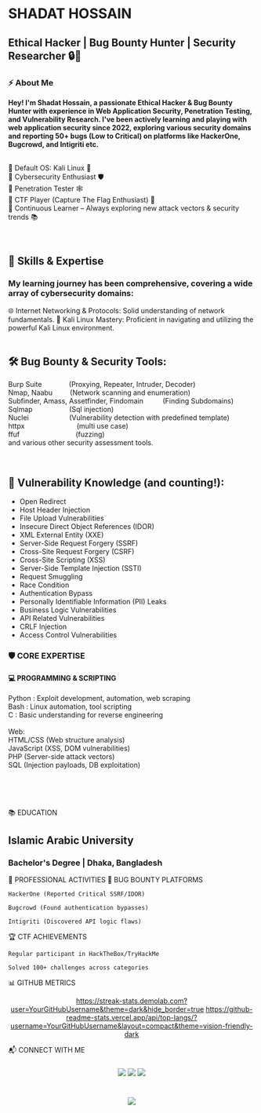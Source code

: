 # SHADAT HOSSAIN
## Ethical Hacker | Bug Bounty Hunter | Security Researcher 🔒🐛


### ⚡ About Me
<b> Hey! I'm Shadat Hossain, a passionate Ethical Hacker & Bug Bounty Hunter with experience in Web Application Security, Penetration Testing, and Vulnerability Research. I've been actively learning and playing with web application security since 2022, exploring various security domains and reporting 50+ bugs (Low to Critical) on platforms like HackerOne, Bugcrowd, and Intigriti etc. </b></br></br>

🔹 Default OS: Kali Linux 🐍</br>
🔹 Cybersecurity Enthusiast 🛡️</br>
🔹 Penetration Tester 🕸️</br>
🔹 CTF Player (Capture The Flag Enthusiast) 🚩</br>
🔹 Continuous Learner – Always exploring new attack vectors & security trends 📚</br></br></br>


## 🧠 Skills & Expertise
### My learning journey has been comprehensive, covering a wide array of cybersecurity domains:
🌐 Internet Networking & Protocols: Solid understanding of network fundamentals.
🐧 Kali Linux Mastery: Proficient in navigating and utilizing the powerful Kali Linux environment.</br></br>

## 🛠️ Bug Bounty & Security Tools:
<p>Burp Suite&nbsp;&nbsp;&nbsp;&nbsp;&nbsp;&nbsp;&nbsp;&nbsp;&nbsp;&nbsp;&nbsp;&nbsp;&nbsp;&nbsp;(Proxying, Repeater, Intruder, Decoder)</br>
Nmap, Naabu&nbsp;&nbsp;&nbsp;&nbsp;&nbsp;&nbsp;&nbsp;&nbsp;&nbsp;(Network scanning and enumeration)</br>
Subfinder, Amass, Assetfinder, Findomain&nbsp;&nbsp;&nbsp;&nbsp;&nbsp;&nbsp;&nbsp;&nbsp;&nbsp; (Finding Subdomains)</br>
Sqlmap&nbsp;&nbsp;&nbsp;&nbsp;&nbsp;&nbsp;&nbsp;&nbsp;&nbsp;&nbsp;&nbsp;&nbsp;&nbsp;&nbsp;&nbsp;&nbsp;&nbsp;&nbsp; (Sql injection)</br>
Nuclei&nbsp;&nbsp;&nbsp;&nbsp;&nbsp;&nbsp;&nbsp;&nbsp;&nbsp;&nbsp;&nbsp;&nbsp;&nbsp;&nbsp;&nbsp;&nbsp;&nbsp;&nbsp;&nbsp;&nbsp; (Vulnerability detection with predefined template)</br>
httpx&nbsp;&nbsp;&nbsp;&nbsp;&nbsp;&nbsp;&nbsp;&nbsp;&nbsp;&nbsp;&nbsp;&nbsp;&nbsp;&nbsp;&nbsp;&nbsp;&nbsp;&nbsp;&nbsp;&nbsp;&nbsp;&nbsp;&nbsp;&nbsp;&nbsp;&nbsp; (multi use case)</br>
ffuf&nbsp;&nbsp;&nbsp;&nbsp;&nbsp;&nbsp;&nbsp;&nbsp;&nbsp;&nbsp;&nbsp;&nbsp;&nbsp;&nbsp;&nbsp;&nbsp;&nbsp;&nbsp;&nbsp;&nbsp;&nbsp;&nbsp;&nbsp;&nbsp;&nbsp;&nbsp;&nbsp;&nbsp; (fuzzing)</br>
and various other security assessment tools.</p></br>


## 🐛 Vulnerability Knowledge (and counting!):
- Open Redirect
- Host Header Injection
- File Upload Vulnerabilities
- Insecure Direct Object References (IDOR)
- XML External Entity (XXE)
- Server-Side Request Forgery (SSRF)
- Cross-Site Request Forgery (CSRF)
- Cross-Site Scripting (XSS)
- Server-Side Template Injection (SSTI)
- Request Smuggling
- Race Condition
- Authentication Bypass
- Personally Identifiable Information (PII) Leaks
- Business Logic Vulnerabilities
- API Related Vulnerabilities
- CRLF Injection
- Access Control Vulnerabilities</br>

### 🛡️ CORE EXPERTISE
#### 💻 PROGRAMMING & SCRIPTING

<p>Python  :  Exploit development, automation, web scraping</br>
   Bash    :  Linux automation, tool scripting</br>
    C      :  Basic understanding for reverse engineering</br></br>
    Web:</br>
        HTML/CSS (Web structure analysis)</br>
        JavaScript (XSS, DOM vulnerabilities)</br>
        PHP (Server-side attack vectors)</br>
        SQL (Injection payloads, DB exploitation) </p></br></br></br>



📚 EDUCATION
<h2>Islamic Arabic University</h2> <h3>Bachelor's Degree | Dhaka, Bangladesh</h3>
💼 PROFESSIONAL ACTIVITIES
🐛 BUG BOUNTY PLATFORMS

    HackerOne (Reported Critical SSRF/IDOR)

    Bugcrowd (Found authentication bypasses)

    Intigriti (Discovered API logic flaws)

🏆 CTF ACHIEVEMENTS

    Regular participant in HackTheBox/TryHackMe

    Solved 100+ challenges across categories

📊 GITHUB METRICS
<div align="center">

https://streak-stats.demolab.com?user=YourGitHubUsername&theme=dark&hide_border=true
https://github-readme-stats.vercel.app/api/top-langs/?username=YourGitHubUsername&layout=compact&theme=vision-friendly-dark
</div>
📬 CONNECT WITH ME
<h3 align="center"> <a href="https://x.com/sohanrana101"><img src="https://img.shields.io/badge/Twitter-%231DA1F2.svg?&style=for-the-badge&logo=twitter&logoColor=white"></a> <a href="mailto:sohanatrana@gmail.com"><img src="https://img.shields.io/badge/Gmail-D14836?style=for-the-badge&logo=gmail&logoColor=white"></a> <a href="https://www.facebook.com/sohanatrana"><img src="https://img.shields.io/badge/Facebook-%231877F2.svg?&style=for-the-badge&logo=facebook&logoColor=white"></a> </h3> <h1 align="center"> <img src="https://readme-typing-svg.demolab.com?font=Fira+Code&pause=1000&color=00FF00&center=true&vCenter=true&width=435&lines=Stay+Curious++%F0%9F%94%8D;Hack+Ethically+%E2%9A%99%EF%B8%8F;Build+Defenses+%F0%9F%92%BB" /> </h1>

